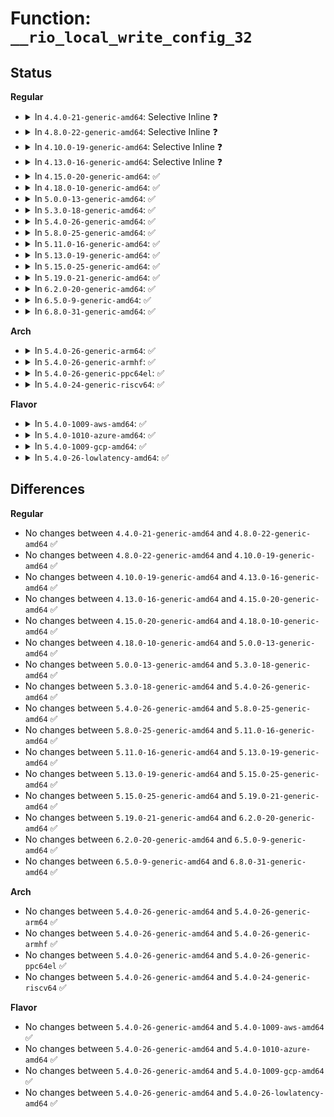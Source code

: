 # Function: <code>__rio_local_write_config_32</code>

## Status
<b>Regular</b>
<ul>
<li>
<details>
<summary>In <code>4.4.0-21-generic-amd64</code>: Selective Inline ❓</summary>

```c
int __rio_local_write_config_32(struct rio_mport * mport, u32 offset, u32 value)
```

```json
{
  "name": "__rio_local_write_config_32",
  "collision_type": "Unique Global",
  "inline_type": "Selective",
  "funcs": [
    {
      "addr": 18446744071583413104,
      "name": "__rio_local_write_config_32",
      "external": true,
      "loc": "drivers/rapidio/rio-access.c:84",
      "file": "drivers/rapidio/rio-access.c",
      "inline": "not declared, inlined",
      "caller_inline": [],
      "caller_func": []
    }
  ],
  "symbols": [
    {
      "addr": 18446744071583413104,
      "name": "__rio_local_write_config_32",
      "section": ".text",
      "bind": "STB_GLOBAL",
      "size": 112
    }
  ]
}
```
</details>
</li>
<li>
<details>
<summary>In <code>4.8.0-22-generic-amd64</code>: Selective Inline ❓</summary>

```c
int __rio_local_write_config_32(struct rio_mport * mport, u32 offset, u32 value)
```

```json
{
  "name": "__rio_local_write_config_32",
  "collision_type": "Unique Global",
  "inline_type": "Selective",
  "funcs": [
    {
      "addr": 18446744071583732848,
      "name": "__rio_local_write_config_32",
      "external": true,
      "loc": "drivers/rapidio/rio-access.c:84",
      "file": "drivers/rapidio/rio-access.c",
      "inline": "not declared, inlined",
      "caller_inline": [],
      "caller_func": [
        "drivers/rapidio/rio.c:rio_local_set_device_id"
      ]
    }
  ],
  "symbols": [
    {
      "addr": 18446744071583732848,
      "name": "__rio_local_write_config_32",
      "section": ".text",
      "bind": "STB_GLOBAL",
      "size": 122
    }
  ]
}
```
</details>
</li>
<li>
<details>
<summary>In <code>4.10.0-19-generic-amd64</code>: Selective Inline ❓</summary>

```c
int __rio_local_write_config_32(struct rio_mport * mport, u32 offset, u32 value)
```

```json
{
  "name": "__rio_local_write_config_32",
  "collision_type": "Unique Global",
  "inline_type": "Selective",
  "funcs": [
    {
      "addr": 18446744071583872384,
      "name": "__rio_local_write_config_32",
      "external": true,
      "loc": "drivers/rapidio/rio-access.c:84",
      "file": "drivers/rapidio/rio-access.c",
      "inline": "not declared, inlined",
      "caller_inline": [],
      "caller_func": [
        "drivers/rapidio/rio.c:rio_local_set_device_id"
      ]
    }
  ],
  "symbols": [
    {
      "addr": 18446744071583872384,
      "name": "__rio_local_write_config_32",
      "section": ".text",
      "bind": "STB_GLOBAL",
      "size": 122
    }
  ]
}
```
</details>
</li>
<li>
<details>
<summary>In <code>4.13.0-16-generic-amd64</code>: Selective Inline ❓</summary>

```c
int __rio_local_write_config_32(struct rio_mport * mport, u32 offset, u32 value)
```

```json
{
  "name": "__rio_local_write_config_32",
  "collision_type": "Unique Global",
  "inline_type": "Selective",
  "funcs": [
    {
      "addr": 18446744071583921296,
      "name": "__rio_local_write_config_32",
      "external": true,
      "loc": "drivers/rapidio/rio-access.c:84",
      "file": "drivers/rapidio/rio-access.c",
      "inline": "not declared, inlined",
      "caller_inline": [],
      "caller_func": [
        "drivers/rapidio/rio.c:rio_local_set_device_id"
      ]
    }
  ],
  "symbols": [
    {
      "addr": 18446744071583921296,
      "name": "__rio_local_write_config_32",
      "section": ".text",
      "bind": "STB_GLOBAL",
      "size": 121
    }
  ]
}
```
</details>
</li>
<li>
<details>
<summary>In <code>4.15.0-20-generic-amd64</code>: ✅</summary>

```c
int __rio_local_write_config_32(struct rio_mport * mport, u32 offset, u32 value)
```

```json
{
  "name": "__rio_local_write_config_32",
  "collision_type": "Unique Global",
  "inline_type": "No",
  "funcs": [
    {
      "addr": 18446744071584183616,
      "name": "__rio_local_write_config_32",
      "external": true,
      "loc": "drivers/rapidio/rio-access.c:68",
      "file": "drivers/rapidio/rio-access.c",
      "inline": "seen, unknown",
      "caller_inline": [],
      "caller_func": [
        "drivers/rapidio/rio.c:rio_local_set_device_id"
      ]
    }
  ],
  "symbols": [
    {
      "addr": 18446744071584183616,
      "name": "__rio_local_write_config_32",
      "section": ".text",
      "bind": "STB_GLOBAL",
      "size": 56
    }
  ]
}
```
</details>
</li>
<li>
<details>
<summary>In <code>4.18.0-10-generic-amd64</code>: ✅</summary>

```c
int __rio_local_write_config_32(struct rio_mport * mport, u32 offset, u32 value)
```

```json
{
  "name": "__rio_local_write_config_32",
  "collision_type": "Unique Global",
  "inline_type": "No",
  "funcs": [
    {
      "addr": 18446744071584403744,
      "name": "__rio_local_write_config_32",
      "external": true,
      "loc": "drivers/rapidio/rio-access.c:68",
      "file": "drivers/rapidio/rio-access.c",
      "inline": "seen, unknown",
      "caller_inline": [],
      "caller_func": [
        "drivers/rapidio/rio.c:rio_local_set_device_id"
      ]
    }
  ],
  "symbols": [
    {
      "addr": 18446744071584403744,
      "name": "__rio_local_write_config_32",
      "section": ".text",
      "bind": "STB_GLOBAL",
      "size": 56
    }
  ]
}
```
</details>
</li>
<li>
<details>
<summary>In <code>5.0.0-13-generic-amd64</code>: ✅</summary>

```c
int __rio_local_write_config_32(struct rio_mport * mport, u32 offset, u32 value)
```

```json
{
  "name": "__rio_local_write_config_32",
  "collision_type": "Unique Global",
  "inline_type": "No",
  "funcs": [
    {
      "addr": 18446744071584499040,
      "name": "__rio_local_write_config_32",
      "external": true,
      "loc": "drivers/rapidio/rio-access.c:68",
      "file": "drivers/rapidio/rio-access.c",
      "inline": "seen, unknown",
      "caller_inline": [],
      "caller_func": [
        "drivers/rapidio/rio.c:rio_local_set_device_id"
      ]
    }
  ],
  "symbols": [
    {
      "addr": 18446744071584499040,
      "name": "__rio_local_write_config_32",
      "section": ".text",
      "bind": "STB_GLOBAL",
      "size": 56
    }
  ]
}
```
</details>
</li>
<li>
<details>
<summary>In <code>5.3.0-18-generic-amd64</code>: ✅</summary>

```c
int __rio_local_write_config_32(struct rio_mport * mport, u32 offset, u32 value)
```

```json
{
  "name": "__rio_local_write_config_32",
  "collision_type": "Unique Global",
  "inline_type": "No",
  "funcs": [
    {
      "addr": 18446744071584696560,
      "name": "__rio_local_write_config_32",
      "external": true,
      "loc": "drivers/rapidio/rio-access.c:64",
      "file": "drivers/rapidio/rio-access.c",
      "inline": "seen, unknown",
      "caller_inline": [],
      "caller_func": [
        "drivers/rapidio/rio.c:rio_local_set_device_id",
        "drivers/rapidio/rio.c:rio_local_set_device_id"
      ]
    }
  ],
  "symbols": [
    {
      "addr": 18446744071584696560,
      "name": "__rio_local_write_config_32",
      "section": ".text",
      "bind": "STB_GLOBAL",
      "size": 60
    }
  ]
}
```
</details>
</li>
<li>
<details>
<summary>In <code>5.4.0-26-generic-amd64</code>: ✅</summary>

```c
int __rio_local_write_config_32(struct rio_mport * mport, u32 offset, u32 value)
```

```json
{
  "name": "__rio_local_write_config_32",
  "collision_type": "Unique Global",
  "inline_type": "No",
  "funcs": [
    {
      "addr": 18446744071584832368,
      "name": "__rio_local_write_config_32",
      "external": true,
      "loc": "drivers/rapidio/rio-access.c:64",
      "file": "drivers/rapidio/rio-access.c",
      "inline": "seen, unknown",
      "caller_inline": [],
      "caller_func": [
        "drivers/rapidio/rio.c:rio_local_set_device_id",
        "drivers/rapidio/rio.c:rio_local_set_device_id"
      ]
    }
  ],
  "symbols": [
    {
      "addr": 18446744071584832368,
      "name": "__rio_local_write_config_32",
      "section": ".text",
      "bind": "STB_GLOBAL",
      "size": 60
    }
  ]
}
```
</details>
</li>
<li>
<details>
<summary>In <code>5.8.0-25-generic-amd64</code>: ✅</summary>

```c
int __rio_local_write_config_32(struct rio_mport * mport, u32 offset, u32 value)
```

```json
{
  "name": "__rio_local_write_config_32",
  "collision_type": "Unique Global",
  "inline_type": "No",
  "funcs": [
    {
      "addr": 18446744071585527808,
      "name": "__rio_local_write_config_32",
      "external": true,
      "loc": "drivers/rapidio/rio-access.c:66",
      "file": "drivers/rapidio/rio-access.c",
      "inline": "seen, unknown",
      "caller_inline": [],
      "caller_func": [
        "drivers/rapidio/rio.c:rio_local_set_device_id",
        "drivers/rapidio/rio.c:rio_local_set_device_id"
      ]
    }
  ],
  "symbols": [
    {
      "addr": 18446744071585527808,
      "name": "__rio_local_write_config_32",
      "section": ".text",
      "bind": "STB_GLOBAL",
      "size": 60
    }
  ]
}
```
</details>
</li>
<li>
<details>
<summary>In <code>5.11.0-16-generic-amd64</code>: ✅</summary>

```c
int __rio_local_write_config_32(struct rio_mport * mport, u32 offset, u32 value)
```

```json
{
  "name": "__rio_local_write_config_32",
  "collision_type": "Unique Global",
  "inline_type": "No",
  "funcs": [
    {
      "addr": 18446744071585663680,
      "name": "__rio_local_write_config_32",
      "external": true,
      "loc": "drivers/rapidio/rio-access.c:66",
      "file": "drivers/rapidio/rio-access.c",
      "inline": "seen, unknown",
      "caller_inline": [],
      "caller_func": [
        "drivers/rapidio/rio.c:rio_local_set_device_id",
        "drivers/rapidio/rio.c:rio_local_set_device_id"
      ]
    }
  ],
  "symbols": [
    {
      "addr": 18446744071585663680,
      "name": "__rio_local_write_config_32",
      "section": ".text",
      "bind": "STB_GLOBAL",
      "size": 60
    }
  ]
}
```
</details>
</li>
<li>
<details>
<summary>In <code>5.13.0-19-generic-amd64</code>: ✅</summary>

```c
int __rio_local_write_config_32(struct rio_mport * mport, u32 offset, u32 value)
```

```json
{
  "name": "__rio_local_write_config_32",
  "collision_type": "Unique Global",
  "inline_type": "No",
  "funcs": [
    {
      "addr": 18446744071585544496,
      "name": "__rio_local_write_config_32",
      "external": true,
      "loc": "drivers/rapidio/rio-access.c:66",
      "file": "drivers/rapidio/rio-access.c",
      "inline": "seen, unknown",
      "caller_inline": [],
      "caller_func": [
        "drivers/rapidio/rio.c:rio_local_set_device_id",
        "drivers/rapidio/rio.c:rio_local_set_device_id"
      ]
    }
  ],
  "symbols": [
    {
      "addr": 18446744071585544496,
      "name": "__rio_local_write_config_32",
      "section": ".text",
      "bind": "STB_GLOBAL",
      "size": 60
    }
  ]
}
```
</details>
</li>
<li>
<details>
<summary>In <code>5.15.0-25-generic-amd64</code>: ✅</summary>

```c
int __rio_local_write_config_32(struct rio_mport * mport, u32 offset, u32 value)
```

```json
{
  "name": "__rio_local_write_config_32",
  "collision_type": "Unique Global",
  "inline_type": "No",
  "funcs": [
    {
      "addr": 18446744071586015248,
      "name": "__rio_local_write_config_32",
      "external": true,
      "loc": "drivers/rapidio/rio-access.c:66",
      "file": "drivers/rapidio/rio-access.c",
      "inline": "seen, unknown",
      "caller_inline": [],
      "caller_func": [
        "drivers/rapidio/rio.c:rio_local_set_device_id"
      ]
    }
  ],
  "symbols": [
    {
      "addr": 18446744071586015248,
      "name": "__rio_local_write_config_32",
      "section": ".text",
      "bind": "STB_GLOBAL",
      "size": 60
    }
  ]
}
```
</details>
</li>
<li>
<details>
<summary>In <code>5.19.0-21-generic-amd64</code>: ✅</summary>

```c
int __rio_local_write_config_32(struct rio_mport * mport, u32 offset, u32 value)
```

```json
{
  "name": "__rio_local_write_config_32",
  "collision_type": "Unique Global",
  "inline_type": "No",
  "funcs": [
    {
      "addr": 18446744071587233824,
      "name": "__rio_local_write_config_32",
      "external": true,
      "loc": "drivers/rapidio/rio-access.c:66",
      "file": "drivers/rapidio/rio-access.c",
      "inline": "seen, unknown",
      "caller_inline": [],
      "caller_func": [
        "drivers/rapidio/rio.c:rio_local_set_device_id"
      ]
    }
  ],
  "symbols": [
    {
      "addr": 18446744071587233824,
      "name": "__rio_local_write_config_32",
      "section": ".text",
      "bind": "STB_GLOBAL",
      "size": 96
    }
  ]
}
```
</details>
</li>
<li>
<details>
<summary>In <code>6.2.0-20-generic-amd64</code>: ✅</summary>

```c
int __rio_local_write_config_32(struct rio_mport * mport, u32 offset, u32 value)
```

```json
{
  "name": "__rio_local_write_config_32",
  "collision_type": "Unique Global",
  "inline_type": "No",
  "funcs": [
    {
      "addr": 18446744071588467760,
      "name": "__rio_local_write_config_32",
      "external": true,
      "loc": "drivers/rapidio/rio-access.c:66",
      "file": "drivers/rapidio/rio-access.c",
      "inline": "seen, unknown",
      "caller_inline": [],
      "caller_func": [
        "drivers/rapidio/rio.c:rio_local_set_device_id"
      ]
    }
  ],
  "symbols": [
    {
      "addr": 18446744071588467760,
      "name": "__rio_local_write_config_32",
      "section": ".text",
      "bind": "STB_GLOBAL",
      "size": 96
    }
  ]
}
```
</details>
</li>
<li>
<details>
<summary>In <code>6.5.0-9-generic-amd64</code>: ✅</summary>

```c
int __rio_local_write_config_32(struct rio_mport * mport, u32 offset, u32 value)
```

```json
{
  "name": "__rio_local_write_config_32",
  "collision_type": "Unique Global",
  "inline_type": "No",
  "funcs": [
    {
      "addr": 18446744071588746944,
      "name": "__rio_local_write_config_32",
      "external": true,
      "loc": "drivers/rapidio/rio-access.c:66",
      "file": "drivers/rapidio/rio-access.c",
      "inline": "seen, unknown",
      "caller_inline": [],
      "caller_func": [
        "drivers/rapidio/rio.c:rio_local_set_device_id"
      ]
    }
  ],
  "symbols": [
    {
      "addr": 18446744071588746944,
      "name": "__rio_local_write_config_32",
      "section": ".text",
      "bind": "STB_GLOBAL",
      "size": 96
    }
  ]
}
```
</details>
</li>
<li>
<details>
<summary>In <code>6.8.0-31-generic-amd64</code>: ✅</summary>

```c
int __rio_local_write_config_32(struct rio_mport * mport, u32 offset, u32 value)
```

```json
{
  "name": "__rio_local_write_config_32",
  "collision_type": "Unique Global",
  "inline_type": "No",
  "funcs": [
    {
      "addr": 18446744071589050160,
      "name": "__rio_local_write_config_32",
      "external": true,
      "loc": "drivers/rapidio/rio-access.c:66",
      "file": "drivers/rapidio/rio-access.c",
      "inline": "seen, unknown",
      "caller_inline": [],
      "caller_func": [
        "drivers/rapidio/rio.c:rio_local_set_device_id"
      ]
    }
  ],
  "symbols": [
    {
      "addr": 18446744071589050160,
      "name": "__rio_local_write_config_32",
      "section": ".text",
      "bind": "STB_GLOBAL",
      "size": 96
    }
  ]
}
```
</details>
</li>
</ul>
<b>Arch</b>
<ul>
<li>
<details>
<summary>In <code>5.4.0-26-generic-arm64</code>: ✅</summary>

```c
int __rio_local_write_config_32(struct rio_mport * mport, u32 offset, u32 value)
```

```json
{
  "name": "__rio_local_write_config_32",
  "collision_type": "Unique Global",
  "inline_type": "No",
  "funcs": [
    {
      "addr": 18446603336497225864,
      "name": "__rio_local_write_config_32",
      "external": true,
      "loc": "drivers/rapidio/rio-access.c:64",
      "file": "drivers/rapidio/rio-access.c",
      "inline": "seen, unknown",
      "caller_inline": [],
      "caller_func": [
        "drivers/rapidio/rio.c:rio_local_set_device_id"
      ]
    }
  ],
  "symbols": [
    {
      "addr": 18446603336497225864,
      "name": "__rio_local_write_config_32",
      "section": ".text",
      "bind": "STB_GLOBAL",
      "size": 96
    }
  ]
}
```
</details>
</li>
<li>
<details>
<summary>In <code>5.4.0-26-generic-armhf</code>: ✅</summary>

```c
int __rio_local_write_config_32(struct rio_mport * mport, u32 offset, u32 value)
```

```json
{
  "name": "__rio_local_write_config_32",
  "collision_type": "Unique Global",
  "inline_type": "No",
  "funcs": [
    {
      "addr": 3230412644,
      "name": "__rio_local_write_config_32",
      "external": true,
      "loc": "drivers/rapidio/rio-access.c:64",
      "file": "drivers/rapidio/rio-access.c",
      "inline": "seen, unknown",
      "caller_inline": [],
      "caller_func": [
        "drivers/rapidio/rio.c:rio_local_set_device_id"
      ]
    }
  ],
  "symbols": [
    {
      "addr": 3230412644,
      "name": "__rio_local_write_config_32",
      "section": ".text",
      "bind": "STB_GLOBAL",
      "size": 80
    }
  ]
}
```
</details>
</li>
<li>
<details>
<summary>In <code>5.4.0-26-generic-ppc64el</code>: ✅</summary>

```c
int __rio_local_write_config_32(struct rio_mport * mport, u32 offset, u32 value)
```

```json
{
  "name": "__rio_local_write_config_32",
  "collision_type": "Unique Global",
  "inline_type": "No",
  "funcs": [
    {
      "addr": 13835058055291172608,
      "name": "__rio_local_write_config_32",
      "external": true,
      "loc": "drivers/rapidio/rio-access.c:64",
      "file": "drivers/rapidio/rio-access.c",
      "inline": "seen, unknown",
      "caller_inline": [],
      "caller_func": [
        "drivers/rapidio/rio.c:rio_local_set_device_id"
      ]
    }
  ],
  "symbols": [
    {
      "addr": 13835058055291172608,
      "name": "__rio_local_write_config_32",
      "section": ".text",
      "bind": "STB_GLOBAL",
      "size": 104
    }
  ]
}
```
</details>
</li>
<li>
<details>
<summary>In <code>5.4.0-24-generic-riscv64</code>: ✅</summary>

```c
int __rio_local_write_config_32(struct rio_mport * mport, u32 offset, u32 value)
```

```json
{
  "name": "__rio_local_write_config_32",
  "collision_type": "Unique Global",
  "inline_type": "No",
  "funcs": [
    {
      "addr": 18446743936275765610,
      "name": "__rio_local_write_config_32",
      "external": true,
      "loc": "drivers/rapidio/rio-access.c:64",
      "file": "drivers/rapidio/rio-access.c",
      "inline": "seen, unknown",
      "caller_inline": [],
      "caller_func": [
        "drivers/rapidio/rio.c:rio_local_set_device_id"
      ]
    }
  ],
  "symbols": [
    {
      "addr": 18446743936275765610,
      "name": "__rio_local_write_config_32",
      "section": ".text",
      "bind": "STB_GLOBAL",
      "size": 74
    }
  ]
}
```
</details>
</li>
</ul>
<b>Flavor</b>
<ul>
<li>
<details>
<summary>In <code>5.4.0-1009-aws-amd64</code>: ✅</summary>

```c
int __rio_local_write_config_32(struct rio_mport * mport, u32 offset, u32 value)
```

```json
{
  "name": "__rio_local_write_config_32",
  "collision_type": "Unique Global",
  "inline_type": "No",
  "funcs": [
    {
      "addr": 18446744071584783840,
      "name": "__rio_local_write_config_32",
      "external": true,
      "loc": "drivers/rapidio/rio-access.c:64",
      "file": "drivers/rapidio/rio-access.c",
      "inline": "seen, unknown",
      "caller_inline": [],
      "caller_func": [
        "drivers/rapidio/rio.c:rio_local_set_device_id",
        "drivers/rapidio/rio.c:rio_local_set_device_id"
      ]
    }
  ],
  "symbols": [
    {
      "addr": 18446744071584783840,
      "name": "__rio_local_write_config_32",
      "section": ".text",
      "bind": "STB_GLOBAL",
      "size": 60
    }
  ]
}
```
</details>
</li>
<li>
<details>
<summary>In <code>5.4.0-1010-azure-amd64</code>: ✅</summary>

```c
int __rio_local_write_config_32(struct rio_mport * mport, u32 offset, u32 value)
```

```json
{
  "name": "__rio_local_write_config_32",
  "collision_type": "Unique Global",
  "inline_type": "No",
  "funcs": [
    {
      "addr": 18446744071584714624,
      "name": "__rio_local_write_config_32",
      "external": true,
      "loc": "drivers/rapidio/rio-access.c:64",
      "file": "drivers/rapidio/rio-access.c",
      "inline": "seen, unknown",
      "caller_inline": [],
      "caller_func": [
        "drivers/rapidio/rio.c:rio_local_set_device_id",
        "drivers/rapidio/rio.c:rio_local_set_device_id"
      ]
    }
  ],
  "symbols": [
    {
      "addr": 18446744071584714624,
      "name": "__rio_local_write_config_32",
      "section": ".text",
      "bind": "STB_GLOBAL",
      "size": 60
    }
  ]
}
```
</details>
</li>
<li>
<details>
<summary>In <code>5.4.0-1009-gcp-amd64</code>: ✅</summary>

```c
int __rio_local_write_config_32(struct rio_mport * mport, u32 offset, u32 value)
```

```json
{
  "name": "__rio_local_write_config_32",
  "collision_type": "Unique Global",
  "inline_type": "No",
  "funcs": [
    {
      "addr": 18446744071584785264,
      "name": "__rio_local_write_config_32",
      "external": true,
      "loc": "drivers/rapidio/rio-access.c:64",
      "file": "drivers/rapidio/rio-access.c",
      "inline": "seen, unknown",
      "caller_inline": [],
      "caller_func": [
        "drivers/rapidio/rio.c:rio_local_set_device_id",
        "drivers/rapidio/rio.c:rio_local_set_device_id"
      ]
    }
  ],
  "symbols": [
    {
      "addr": 18446744071584785264,
      "name": "__rio_local_write_config_32",
      "section": ".text",
      "bind": "STB_GLOBAL",
      "size": 60
    }
  ]
}
```
</details>
</li>
<li>
<details>
<summary>In <code>5.4.0-26-lowlatency-amd64</code>: ✅</summary>

```c
int __rio_local_write_config_32(struct rio_mport * mport, u32 offset, u32 value)
```

```json
{
  "name": "__rio_local_write_config_32",
  "collision_type": "Unique Global",
  "inline_type": "No",
  "funcs": [
    {
      "addr": 18446744071584890112,
      "name": "__rio_local_write_config_32",
      "external": true,
      "loc": "drivers/rapidio/rio-access.c:64",
      "file": "drivers/rapidio/rio-access.c",
      "inline": "seen, unknown",
      "caller_inline": [],
      "caller_func": [
        "drivers/rapidio/rio.c:rio_local_set_device_id",
        "drivers/rapidio/rio.c:rio_local_set_device_id"
      ]
    }
  ],
  "symbols": [
    {
      "addr": 18446744071584890112,
      "name": "__rio_local_write_config_32",
      "section": ".text",
      "bind": "STB_GLOBAL",
      "size": 60
    }
  ]
}
```
</details>
</li>
</ul>

## Differences
<b>Regular</b>
<ul>
<li>
No changes between <code>4.4.0-21-generic-amd64</code> and <code>4.8.0-22-generic-amd64</code> ✅
</li>
<li>
No changes between <code>4.8.0-22-generic-amd64</code> and <code>4.10.0-19-generic-amd64</code> ✅
</li>
<li>
No changes between <code>4.10.0-19-generic-amd64</code> and <code>4.13.0-16-generic-amd64</code> ✅
</li>
<li>
No changes between <code>4.13.0-16-generic-amd64</code> and <code>4.15.0-20-generic-amd64</code> ✅
</li>
<li>
No changes between <code>4.15.0-20-generic-amd64</code> and <code>4.18.0-10-generic-amd64</code> ✅
</li>
<li>
No changes between <code>4.18.0-10-generic-amd64</code> and <code>5.0.0-13-generic-amd64</code> ✅
</li>
<li>
No changes between <code>5.0.0-13-generic-amd64</code> and <code>5.3.0-18-generic-amd64</code> ✅
</li>
<li>
No changes between <code>5.3.0-18-generic-amd64</code> and <code>5.4.0-26-generic-amd64</code> ✅
</li>
<li>
No changes between <code>5.4.0-26-generic-amd64</code> and <code>5.8.0-25-generic-amd64</code> ✅
</li>
<li>
No changes between <code>5.8.0-25-generic-amd64</code> and <code>5.11.0-16-generic-amd64</code> ✅
</li>
<li>
No changes between <code>5.11.0-16-generic-amd64</code> and <code>5.13.0-19-generic-amd64</code> ✅
</li>
<li>
No changes between <code>5.13.0-19-generic-amd64</code> and <code>5.15.0-25-generic-amd64</code> ✅
</li>
<li>
No changes between <code>5.15.0-25-generic-amd64</code> and <code>5.19.0-21-generic-amd64</code> ✅
</li>
<li>
No changes between <code>5.19.0-21-generic-amd64</code> and <code>6.2.0-20-generic-amd64</code> ✅
</li>
<li>
No changes between <code>6.2.0-20-generic-amd64</code> and <code>6.5.0-9-generic-amd64</code> ✅
</li>
<li>
No changes between <code>6.5.0-9-generic-amd64</code> and <code>6.8.0-31-generic-amd64</code> ✅
</li>
</ul>
<b>Arch</b>
<ul>
<li>
No changes between <code>5.4.0-26-generic-amd64</code> and <code>5.4.0-26-generic-arm64</code> ✅
</li>
<li>
No changes between <code>5.4.0-26-generic-amd64</code> and <code>5.4.0-26-generic-armhf</code> ✅
</li>
<li>
No changes between <code>5.4.0-26-generic-amd64</code> and <code>5.4.0-26-generic-ppc64el</code> ✅
</li>
<li>
No changes between <code>5.4.0-26-generic-amd64</code> and <code>5.4.0-24-generic-riscv64</code> ✅
</li>
</ul>
<b>Flavor</b>
<ul>
<li>
No changes between <code>5.4.0-26-generic-amd64</code> and <code>5.4.0-1009-aws-amd64</code> ✅
</li>
<li>
No changes between <code>5.4.0-26-generic-amd64</code> and <code>5.4.0-1010-azure-amd64</code> ✅
</li>
<li>
No changes between <code>5.4.0-26-generic-amd64</code> and <code>5.4.0-1009-gcp-amd64</code> ✅
</li>
<li>
No changes between <code>5.4.0-26-generic-amd64</code> and <code>5.4.0-26-lowlatency-amd64</code> ✅
</li>
</ul>
